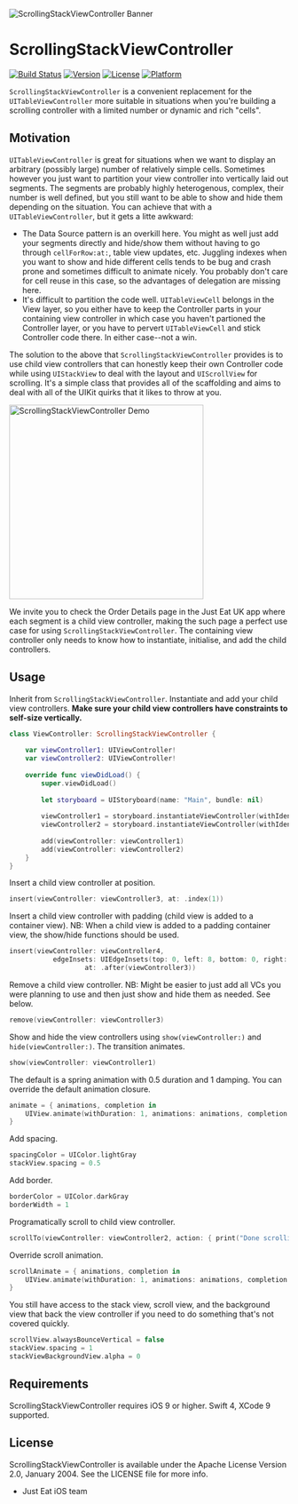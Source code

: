 ![ScrollingStackViewController Banner](./img/banner.png)

# ScrollingStackViewController

[![Build Status](https://www.bitrise.io/app/9c553b5f3803d738/status.svg?token=qaH7Lga8U2pUXGOVi617zg&branch=master)](https://www.bitrise.io/app/9c553b5f3803d738)
[![Version](https://img.shields.io/cocoapods/v/ScrollingStackViewController.svg?style=flat)](http://cocoapods.org/pods/ScrollingStackViewController)
[![License](https://img.shields.io/cocoapods/l/ScrollingStackViewController.svg?style=flat)](http://cocoapods.org/pods/ScrollingStackViewController)
[![Platform](https://img.shields.io/cocoapods/p/ScrollingStackViewController.svg?style=flat)](http://cocoapods.org/pods/ScrollingStackViewController)

```ScrollingStackViewController``` is a convenient replacement for the ```UITableViewController``` more suitable in situations when you're building a scrolling controller with a limited number or dynamic and rich "cells".

## Motivation

```UITableViewController``` is great for situations when we want to display an arbitrary (possibly large) number of relatively simple cells. Sometimes however you just want to partition your view controller into vertically laid out segments. The segments are probably highly heterogenous, complex, their number is well defined, but you still want to be able to show and hide them depending on the situation. You can achieve that with a ```UITableViewController```, but it gets a litte awkward:

- The Data Source pattern is an overkill here. You might as well just add your segments directly and hide/show them without having to go through ```cellForRow:at:```, table view updates, etc. Juggling indexes when you want to show and hide different cells tends to be bug and crash prone and sometimes difficult to animate nicely. You probably don't care for cell reuse in this case, so the advantages of delegation are missing here.
- It's difficult to partition the code well. ```UITableViewCell``` belongs in the View layer, so you either have to keep the Controller parts in your containing view controller in which case you haven't partioned the Controller layer, or you have to pervert ```UITableViewCell``` and stick Controller code there. In either case--not a win.

The solution to the above that ```ScrollingStackViewController``` provides is to use child view controllers that can honestly keep their own Controller code while using ```UIStackView``` to deal with the layout and ```UIScrollView``` for scrolling. It's a simple class that provides all of the scaffolding and aims to deal with all of the UIKit quirks that it likes to throw at you.

<p><img src="https://github.com/justeat/ScrollingStackViewController/blob/master/img/demo.gif?raw=true" alt="ScrollingStackViewController Demo" width="350"/></p>

We invite you to check the Order Details page in the Just Eat UK app where each segment is a child view controller, making the such page a perfect use case for using `ScrollingStackViewController`.
The containing view controller only needs to know how to instantiate, initialise, and add the child controllers.

## Usage

Inherit from ```ScrollingStackViewController```. Instantiate and add your child view controllers. **Make sure your child view controllers have constraints to self-size vertically.**

``` Swift
class ViewController: ScrollingStackViewController {
    
    var viewController1: UIViewController!
    var viewController2: UIViewController!
    
    override func viewDidLoad() {
        super.viewDidLoad()
        
        let storyboard = UIStoryboard(name: "Main", bundle: nil)
            
        viewController1 = storyboard.instantiateViewController(withIdentifier: "ChildController1") as! ChildController1
        viewController2 = storyboard.instantiateViewController(withIdentifier: "ChildController2") as! ChildController2
        
        add(viewController: viewController1)
        add(viewController: viewController2)            
    }
}
```

Insert a child view controller at position.

``` Swift
insert(viewController: viewController3, at: .index(1))
```

Insert a child view controller with padding (child view is added to a container view). NB: When a child view is added to a padding container view, the show/hide functions should be used.
``` Swift
insert(viewController: viewController4,
           edgeInsets: UIEdgeInsets(top: 0, left: 8, bottom: 0, right: 8),
                   at: .after(viewController3))
```



Remove a child view controller. NB: Might be easier to just add all VCs you were planning to use and then just show and hide them as needed. See below.

``` Swift
remove(viewController: viewController3)
```

Show and hide the view controllers using ```show(viewController:)``` and ```hide(viewController:)```. The transition animates.

``` Swift
show(viewController: viewController1)
```

The default is a spring animation with 0.5 duration and 1 damping. You can override the default animation closure.

``` Swift
animate = { animations, completion in
    UIView.animate(withDuration: 1, animations: animations, completion: completion)
}
```

Add spacing.

``` Swift
spacingColor = UIColor.lightGray
stackView.spacing = 0.5
```

Add border.

``` Swift
borderColor = UIColor.darkGray
borderWidth = 1
```

Programatically scroll to child view controller.

``` Swift
scrollTo(viewController: viewController2, action: { print("Done scrolling!") })
```

Override scroll animation.

``` Swift
scrollAnimate = { animations, completion in
    UIView.animate(withDuration: 1, animations: animations, completion: completion)
}
```

You still have access to the stack view, scroll view, and the background view that back the view controller if you need to do something that's not covered quickly.

``` Swift
scrollView.alwaysBounceVertical = false
stackView.spacing = 1
stackViewBackgroundView.alpha = 0
```

## Requirements

ScrollingStackViewController requires iOS 9 or higher. Swift 4, XCode 9 supported.

## License

ScrollingStackViewController is available under the Apache License Version 2.0, January 2004. See the LICENSE file for more info.

- Just Eat iOS team
